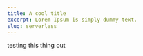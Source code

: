 ```yaml
---
title: A cool title 
excerpt: Lorem Ipsum is simply dummy text. 
slug: serverless
---
```


testing this thing out
